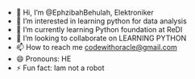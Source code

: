 - 👋 Hi, I’m @EphzibahBehulah, Elektroniker
- 👀 I’m interested in learning python for data analysis 
- 🌱 I’m currently learning Python foundation at ReDI
- 💞️ I’m looking to collaborate on LEARNING PYTHON
- 📫 How to reach me codewithoracle@gmail.com
- 😄 Pronouns: HE
- ⚡ Fun fact: Iam not a robot

<!---
EphzibahBehulah/EphzibahBehulah is a ✨ special ✨ repository because its `README.md` (this file) appears on your GitHub profile.
You can click the Preview link to take a look at your changes.
--->
